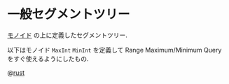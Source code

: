 # 一般セグメントツリー

[モノイド](algebra.monoid.html) の上に定義したセグメントツリー.

以下はモノイド `MaxInt` `MinInt` を定義して Range Maximum/Minimum Query をすぐ使えるようにしたもの.

@[rust](seq.segment_tree.rs)
